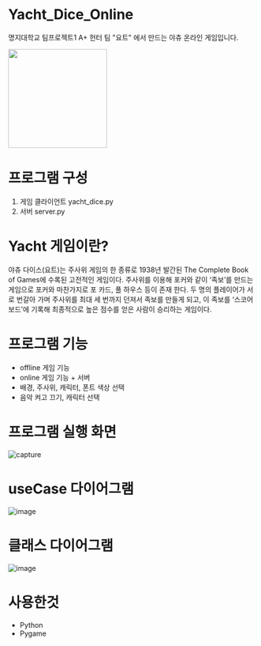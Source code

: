 # Yacht_Dice_Online
명지대학교 팀프로젝트1 A+ 헌터 팀 "요트" 에서 만드는 야츄 온라인 게임입니다.

<img src="https://user-images.githubusercontent.com/25293311/103045617-99244980-45c8-11eb-864e-7b35f67b01cd.png" width="200px">

# 프로그램 구성
1. 게임 클라이언트 yacht_dice.py
2. 서버 server.py

# Yacht 게임이란?
야츄 다이스(요트)는 주사위 게임의 한 종류로 1938년 발간된 The Complete Book of Games에 수록된 고전적인 게임이다. 주사위를 이용해 포커와 같이 ‘족보’를 만드는 게임으로 포커와 마찬가지로 포 카드, 풀 하우스 등이 존재 한다. 두 명의 플레이어가 서로 번갈아 가며 주사위를 최대 세 번까지 던져서 족보를 만들게 되고, 이 족보를 ‘스코어보드’에 기록해 최종적으로 높은 점수를 얻은 사람이 승리하는 게임이다. 

# 프로그램 기능
* offline 게임 기능
* online 게임 기능 + 서버
* 배경, 주사위, 캐릭터, 폰트 색상 선택 
* 음악 켜고 끄기, 캐릭터 선택

# 프로그램 실행 화면
![capture](https://user-images.githubusercontent.com/25293311/103045620-9b86a380-45c8-11eb-8ff7-d23639b6ba5a.PNG)

# useCase 다이어그램
![image](https://user-images.githubusercontent.com/25293311/103045729-020bc180-45c9-11eb-95fe-4f2ada7e9d63.png)

# 클래스 다이어그램
![image](https://user-images.githubusercontent.com/25293311/103045718-fae4b380-45c8-11eb-9a53-c1b3a6b838be.png)

# 사용한것
* Python
* Pygame
